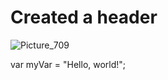 # Created a header
![Picture_709](https://github.com/user-attachments/assets/b5980c06-c27e-4be3-af26-7aee82a1a904)

var myVar = "Hello, world!";

